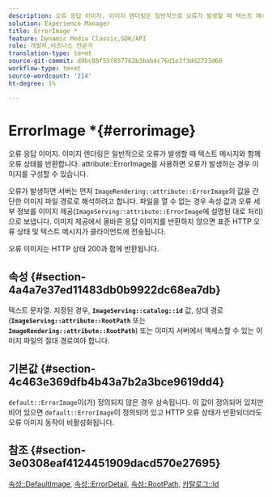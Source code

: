 ```yaml
---
description: 오류 응답 이미지. 이미지 렌더링은 일반적으로 오류가 발생할 때 텍스트 메시지와 함께 오류 상태를 반환합니다. attribute ErrorImage를 사용하면 오류 발생 시 이미지 구성이 가능합니다.
solution: Experience Manager
title: ErrorImage *
feature: Dynamic Media Classic,SDK/API
role: 개발자,비즈니스 전문가
translation-type: tm+mt
source-git-commit: d0bc88f55f857762b3bab4c76d1e3f3dd2733d60
workflow-type: tm+mt
source-wordcount: '214'
ht-degree: 1%

---
```



# ErrorImage *{#errorimage}

오류 응답 이미지. 이미지 렌더링은 일반적으로 오류가 발생할 때 텍스트 메시지와 함께 오류 상태를 반환합니다. attribute::ErrorImage를 사용하면 오류가 발생하는 경우 이미지를 구성할 수 있습니다.

오류가 발생하면 서버는 먼저 `ImageRendering::attribute::ErrorImage`의 값을 간단한 이미지 파일 경로로 해석하려고 합니다. 파일을 열 수 없는 경우 속성 값과 오류 세부 정보를 이미지 제공(`ImageServing::attribute::ErrorImage`에 설명된 대로 처리)으로 보냅니다. 이미지 제공에서 올바른 응답 이미지를 반환하지 않으면 표준 HTTP 오류 상태 및 텍스트 메시지가 클라이언트에 전송됩니다.

오류 이미지는 HTTP 상태 200과 함께 반환됩니다.

## 속성 {#section-4a4a7e37ed11483db0b9922dc68ea7db}

텍스트 문자열. 지정된 경우, **`ImageServing::catalog::id`** 값, 상대 경로(**`ImageServing::attribute::RootPath`** 또는 **`ImageRendering::attribute::RootPath`**) 또는 이미지 서버에서 액세스할 수 있는 이미지 파일의 절대 경로여야 합니다.

## 기본값 {#section-4c463e369dfb4b43a7b2a3bce9619dd4}

`default::ErrorImage`이(가) 정의되지 않은 경우 상속됩니다. 이 값이 정의되어 있지만 비어 있으면 `default::ErrorImage`이 정의되어 있고 HTTP 오류 상태가 반환되더라도 오류 이미지 동작이 비활성화됩니다.

## 참조 {#section-3e0308eaf4124451909dacd570e27695}

[속성::DefaultImage](../../../../../ir-api/material-cat/image-rendering-api-ref/c-ir-material-catalog/c-ir-attributes-reference/r-ir-defaultpix.md#reference-102c98f9b5d24d2aaaeb756653fb0e6f),  [속성::ErrorDetail](../../../../../ir-api/material-cat/image-rendering-api-ref/c-ir-material-catalog/c-ir-attributes-reference/r-ir-errordetail.md#reference-123b56eed6cf49cea6e0490672b7c53b),  [속성::RootPath](../../../../../ir-api/material-cat/image-rendering-api-ref/c-ir-material-catalog/c-ir-attributes-reference/r-ir-rootpath.md#reference-a4d7c96b62e14fcbad1740c702f160f3),  [카탈로그::Id](../../../../../ir-api/material-cat/image-rendering-api-ref/c-ir-material-catalog/c-ir-material-data-reference/r-ir-id.md#reference-cba2a53a952e403fb57a4e8569f9cf85)
